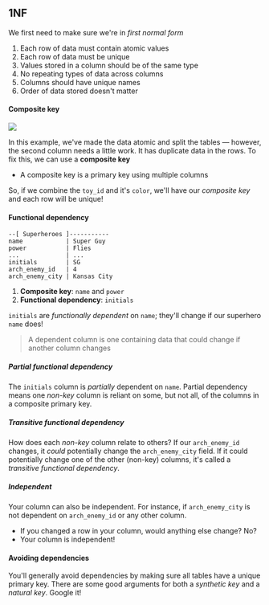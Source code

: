 ## 1NF

We first need to make sure we're in _first normal form_

1. Each row of data must contain atomic values
2. Each row of data must be unique
3. Values stored in a column should be of the same type
4. No repeating types of data across columns
5. Columns should have unique names
6. Order of data stored doesn't matter


#### Composite key

![](./img/normalisation-1nf.jpg)

In this example, we've made the data atomic and split the tables — however, the second column needs a little work. It has duplicate data in the rows. To fix this, we can use a **composite key**

- A composite key is a primary key using multiple columns

So, if we combine the `toy_id` and it's `color`, we'll have our _composite key_ and each row will be unique!


#### Functional dependency

```text
--[ Superheroes ]-----------
name            | Super Guy
power           | Flies
...             | ...
initials        | SG
arch_enemy_id   | 4
arch_enemy_city | Kansas City  
```

1. **Composite key**: `name` and `power`
2. **Functional dependency**: `initials`

`initials` are _functionally dependent_ on `name`; they'll change if our superhero `name` does!

> A dependent column is one containing data that could change if another column changes


##### Partial functional dependency

The `initials` column is _partially_ dependent on `name`. Partial dependency means one _non-key_ column is reliant on some, but not all, of the columns in a composite primary key.


##### Transitive functional dependency

How does each _non-key_ column relate to others? If our `arch_enemy_id` changes, it _could_ potentially change the `arch_enemy_city` field. If it could potentially change one of the other (non-key) columns, it's called a _transitive functional dependency_.

##### Independent

Your column can also be independent. For instance, if `arch_enemy_city` is not dependent on `arch_enemy_id` or any other column.

- If you changed a row in your column, would anything else change? No?
- Your column is independent!


#### Avoiding dependencies

You'll generally avoid dependencies by making sure all tables have a unique primary key. There are some good arguments for both a _synthetic key_ and a _natural key_. Google it!

